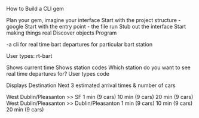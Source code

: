 How to Build a CLI gem

Plan your gem, imagine your interface
Start with the project structure - google
Start with the entry point - the file run
Stub out the interface
Start making things real
Discover objects
Program

-a cli for real time bart departures for particular bart station

User types: rt-bart

Shows current time
Shows station codes
Which station do you want to see real time departures for?
User types code

Displays
Destination
Next 3 estimated arrival times & number of cars

West Dublin/Pleasanton  >> SF
1 min (9 cars)
10 min (9 cars)
20 min (9 cars)
West Dublin/Pleasanton >> Dublin/Pleasanton
1 min (9 cars)
10 min (9 cars)
20 min (9 cars)
